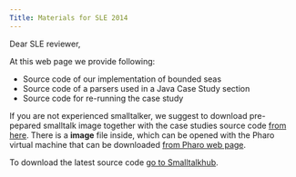 ```yaml
---
Title: Materials for SLE 2014
---
```


Dear SLE reviewer,

At this web page we provide following:

-  Source code of our implementation of bounded seas
-  Source code of a parsers used in a Java Case Study section
-  Source code for re-running the case study 

If you are not experienced smalltalker, we suggest to download pre-pepared smalltalk image together with the case studies source code [from here](http://scg.unibe.ch/download/jk/SLE2014/pharo-image.zip).
There is a **image** file inside, which can be opened with the Pharo virtual machine that can be downloaded [from Pharo web page](http://pharo.org/download).


To download the latest source code [go to Smalltalkhub](http://smalltalkhub.com/#!/~JanKurs/PetitParser).
